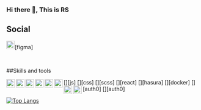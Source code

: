 ### Hi there 👋, This is RS

## Social
[<img src='https://cdn.jsdelivr.net/npm/simple-icons@3.0.1/icons/figma.svg' alt='github' height='22'>](https://www.figma.com/@Pantal)[figma]

<br />

##Skills and tools

[<img align="left" src='https://cdn.jsdelivr.net/npm/simple-icons@3.0.1/icons/javaScript.svg' alt='github' height='22'>][js]
[<img align="left" src='https://cdn.jsdelivr.net/npm/simple-icons@3.0.1/icons/css.svg' alt='github' height='22'>][css]
[<img align="left" src='https://cdn.jsdelivr.net/npm/simple-icons@3.0.1/icons/scss.svg' alt='github' height='22'>][scss]
[<img align="left" src='https://cdn.jsdelivr.net/npm/simple-icons@3.0.1/icons/react.svg' alt='github' height='22'>][react]
[<img align="left" src='https://cdn.jsdelivr.net/npm/simple-icons@3.0.1/icons/hasura.svg' alt='github' height='22'>][hasura]
[<img align="left" src='https://cdn.jsdelivr.net/npm/simple-icons@3.0.1/icons/docker.svg' alt='github' height='22'>][docker]
[<img align="left" src='https://cdn.jsdelivr.net/npm/simple-icons@3.0.1/icons/auth0.svg' alt='github' height='22'>][auth0]
[<img align="left" src='https://cdn.jsdelivr.net/npm/simple-icons@3.0.1/icons/visualstudiocode.svg' alt='github' height='22'>][auth0]

[![Top Langs](https://github-readme-stats.vercel.app/api/top-langs/?username=Pantal-pl)](https://github.com/anuraghazra/github-readme-stats)

